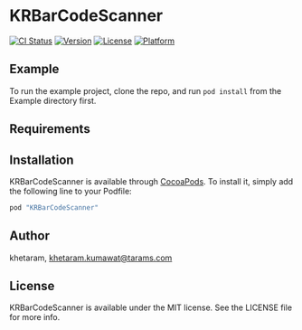 # KRBarCodeScanner

[![CI Status](http://img.shields.io/travis/khetaram/KRBarCodeScanner.svg?style=flat)](https://travis-ci.org/khetaram/KRBarCodeScanner)
[![Version](https://img.shields.io/cocoapods/v/KRBarCodeScanner.svg?style=flat)](http://cocoapods.org/pods/KRBarCodeScanner)
[![License](https://img.shields.io/cocoapods/l/KRBarCodeScanner.svg?style=flat)](http://cocoapods.org/pods/KRBarCodeScanner)
[![Platform](https://img.shields.io/cocoapods/p/KRBarCodeScanner.svg?style=flat)](http://cocoapods.org/pods/KRBarCodeScanner)

## Example

To run the example project, clone the repo, and run `pod install` from the Example directory first.

## Requirements

## Installation

KRBarCodeScanner is available through [CocoaPods](http://cocoapods.org). To install
it, simply add the following line to your Podfile:

```ruby
pod "KRBarCodeScanner"
```

## Author

khetaram, khetaram.kumawat@tarams.com

## License

KRBarCodeScanner is available under the MIT license. See the LICENSE file for more info.
